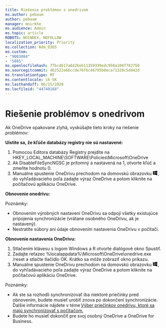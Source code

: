 ```yaml
---
title: Riešenie problémov s onedrivom
ms.author: pebaum
author: pebaum
manager: mnirkhe
ms.audience: Admin
ms.topic: article
ROBOTS: NOINDEX, NOFOLLOW
localization_priority: Priority
ms.collection: Adm_O365
ms.custom:
- "9003084"
- "5885"
ms.openlocfilehash: 7fbc4617a0426eb11359339edc950a108f782750
ms.sourcegitcommit: 462522e6bccde76f6c46795b0eca71320c5d442d
ms.translationtype: MT
ms.contentlocale: sk-SK
ms.lasthandoff: 06/15/2020
ms.locfileid: "44749168"
---
```

# <a name="troubleshoot-onedrive-crashes"></a>Riešenie problémov s onedrivom

Ak OneDrive opakovane zlyhá, vyskúšajte tieto kroky na riešenie problémov:

**Uistite sa, že kľúče databázy registry nie sú nastavené:**

1. Pomocou Editora databázy Registry prejdite na HKEY_LOCAL_MACHINE\SOFTWARE\Policies\Microsoft\OneDrive
2. Ak DisableFileSyncNGSC je prítomný a nastavená na 1, otvorte kľúč a zmeňte hodnotu 0.
3. Manuálne spustenie OneDrivu prechodom na domovskú obrazovku ![Stlačte kláves s logom Windows](data:image/png;base64,iVBORw0KGgoAAAANSUhEUgAAABEAAAAOCAYAAADJ7fe0AAAAAXNSR0IArs4c6QAAAARnQU1BAACxjwv8YQUAAAAJcEhZcwAADsQAAA7EAZUrDhsAAADxSURBVDhPY/wPBAx4wR+Gd6/fM7x9/ZTh9ZuXDGdPnWE4tH0rw/UHDxlaVp9kCDCSYWABKfv35wfD+/cfGV4+fcLw5uVjhlOXzzFsX/qWYebmZAZPWWOGO2DD8ACQS9Y3e4Bcg4Y9/t94fPa/CoY4Aq8/+xik/T8TkEMxGDyGgANWwSqeobvbGSyAADIM3BwCDKXd3QyfoCLoQEGAA0xTxSWjsYMJwLHjkruU4UXSJ4YnT54x3Dh/luHmjfMMmw9wMjCDlRAGBDPgjy8fGT5//8rw9P4Thge3zzNcvXmDYevmfQzXb1xlmH/0ATADyjAAAKdWkD3ZSwNeAAAAAElFTkSuQmCC), do vyhľadávacieho poľa zadajte výraz OneDrive a potom kliknite na počítačovú aplikáciu OneDrive.

**Obnovenie onedrivu:**

Poznámky:

- Obnovením výrobných nastavení OneDrivu sa odpojí všetky existujúce pripojenia synchronizácie (vrátane osobného OneDrivu, ak je nastavený).
- Nestratíte súbory ani údaje obnovením nastavenia OneDrivu v počítači.

**Obnovenie nastavenia OneDrivu:**

1. Stlačením klávesu s logom Windows a R otvorte dialógové okno Spustiť.
2. Zadajte reťazec %localappdata%\Microsoft\OneDrive\onedrive.exe /reset a stlačte tlačidlo OK. Krátko sa môže zobraziť okno príkazu.
3. Manuálne spustenie OneDrivu prechodom na domovskú obrazovku ![Stlačte kláves s logom Windows](data:image/png;base64,iVBORw0KGgoAAAANSUhEUgAAABEAAAAOCAYAAADJ7fe0AAAAAXNSR0IArs4c6QAAAARnQU1BAACxjwv8YQUAAAAJcEhZcwAADsQAAA7EAZUrDhsAAADxSURBVDhPY/wPBAx4wR+Gd6/fM7x9/ZTh9ZuXDGdPnWE4tH0rw/UHDxlaVp9kCDCSYWABKfv35wfD+/cfGV4+fcLw5uVjhlOXzzFsX/qWYebmZAZPWWOGO2DD8ACQS9Y3e4Bcg4Y9/t94fPa/CoY4Aq8/+xik/T8TkEMxGDyGgANWwSqeobvbGSyAADIM3BwCDKXd3QyfoCLoQEGAA0xTxSWjsYMJwLHjkruU4UXSJ4YnT54x3Dh/luHmjfMMmw9wMjCDlRAGBDPgjy8fGT5//8rw9P4Thge3zzNcvXmDYevmfQzXb1xlmH/0ATADyjAAAKdWkD3ZSwNeAAAAAElFTkSuQmCC), do vyhľadávacieho poľa zadajte výraz OneDrive a potom kliknite na počítačovú aplikáciu OneDrive.

Poznámky:

- Ak ste sa rozhodli synchronizovať iba niektoré priečinky pred obnovením, budete musieť urobiť znova po dokončení synchronizácie. Ďalšie informácie nájdete v téme [Výber priečinkov onedrivu, ktoré sa majú synchronizovať s počítačom.](https://support.office.com/article/98b8b011-8b94-419b-aa95-a14ff2415e85)  
- Budete ho musieť dokončiť pre svoj osobný OneDrive a OneDrive for Business.